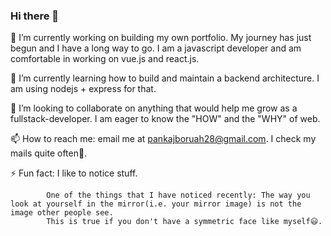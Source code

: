 ### Hi there 👋


🔭 I’m currently working on building my own portfolio. My journey has just begun and I have a long way to go. 
  I am a javascript developer and am comfortable in working on vue.js and react.js. 
  
🌱 I’m currently learning how to build and maintain a backend architecture. I am using nodejs + express for that.

👯 I’m looking to collaborate on anything that would help me grow as a fullstack-developer. I am eager to know the "HOW" and the "WHY" of web.

📫 How to reach me: email me at pankajboruah28@gmail.com. I check my mails quite often💁.

⚡ Fun fact: I like to notice stuff. 

            One of the things that I have noticed recently: The way you look at yourself in the mirror(i.e. your mirror image) is not the image other people see. 
            This is true if you don't have a symmetric face like myself😃.
<!--
**pankajboruah/pankajboruah** is a ✨ _special_ ✨ repository because its `README.md` (this file) appears on your GitHub profile.

Here are some ideas to get you started:

- 🔭 I’m currently working on ...
- 🌱 I’m currently learning ...
- 👯 I’m looking to collaborate on ...
- 🤔 I’m looking for help with ...
- 💬 Ask me about ...
- 📫 How to reach me: ...
- 😄 Pronouns: ...
- ⚡ Fun fact: ...
-->
